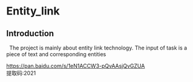 # Entity_link  

## Introduction  
&nbsp;&nbsp;The project is mainly about entity link technology. The input of task is a piece of text and corresponding entities 




https://pan.baidu.com/s/1eN1ACCW3-pQvAAsjQvGZUA  
提取码:2021
